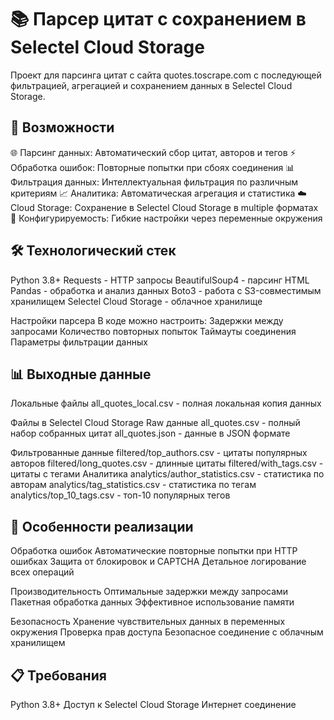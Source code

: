 # 📚 Парсер цитат с сохранением в Selectel Cloud Storage
Проект для парсинга цитат с сайта quotes.toscrape.com с последующей фильтрацией, агрегацией и сохранением данных в Selectel Cloud Storage.

## 🚀 Возможности
🌐 Парсинг данных: Автоматический сбор цитат, авторов и тегов
⚡ Обработка ошибок: Повторные попытки при сбоях соединения
📊 Фильтрация данных: Интеллектуальная фильтрация по различным критериям
📈 Аналитика: Автоматическая агрегация и статистика
☁️ Cloud Storage: Сохранение в Selectel Cloud Storage в multiple форматах
🔧 Конфигурируемость: Гибкие настройки через переменные окружения

## 🛠️ Технологический стек
Python 3.8+
Requests - HTTP запросы
BeautifulSoup4 - парсинг HTML
Pandas - обработка и анализ данных
Boto3 - работа с S3-совместимым хранилищем
Selectel Cloud Storage - облачное хранилище

Настройки парсера
В коде можно настроить:
Задержки между запросами
Количество повторных попыток
Таймауты соединения
Параметры фильтрации данных

## 📊 Выходные данные
Локальные файлы
all_quotes_local.csv - полная локальная копия данных

Файлы в Selectel Cloud Storage
Raw данные
all_quotes.csv - полный набор собранных цитат
all_quotes.json - данные в JSON формате

Фильтрованные данные
filtered/top_authors.csv - цитаты популярных авторов
filtered/long_quotes.csv - длинные цитаты
filtered/with_tags.csv - цитаты с тегами
Аналитика
analytics/author_statistics.csv - статистика по авторам
analytics/tag_statistics.csv - статистика по тегам
analytics/top_10_tags.csv - топ-10 популярных тегов

## 🎯 Особенности реализации
Обработка ошибок
Автоматические повторные попытки при HTTP ошибках
Защита от блокировок и CAPTCHA
Детальное логирование всех операций

Производительность
Оптимальные задержки между запросами
Пакетная обработка данных
Эффективное использование памяти

Безопасность
Хранение чувствительных данных в переменных окружения
Проверка прав доступа
Безопасное соединение с облачным хранилищем

## 📋 Требования
Python 3.8+
Доступ к Selectel Cloud Storage
Интернет соединение
